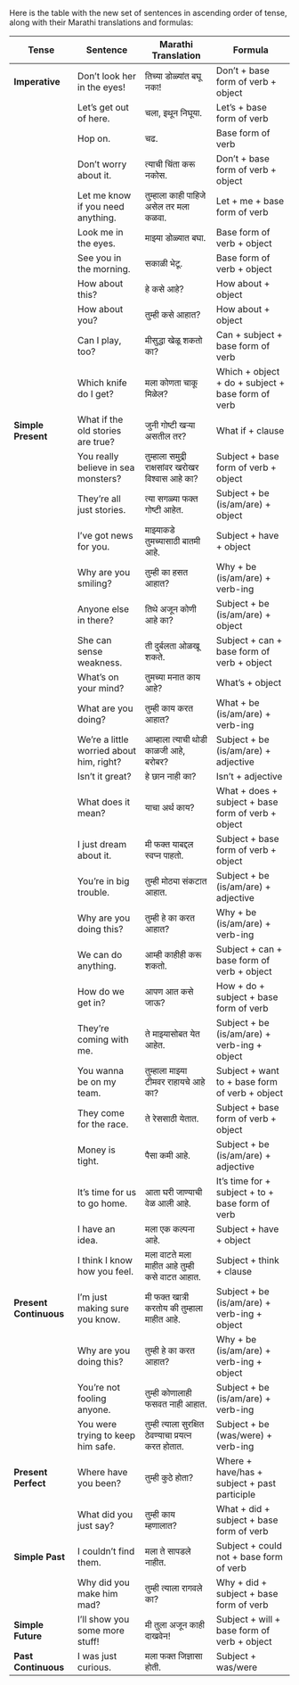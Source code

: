 Here is the table with the new set of sentences in ascending order of tense, along with their Marathi translations and formulas:

| Tense               | Sentence                                                                                                        | Marathi Translation                                                       | Formula                                             |
|---------------------|-----------------------------------------------------------------------------------------------------------------|---------------------------------------------------------------------------|-----------------------------------------------------|
| **Imperative**      | Don’t look her in the eyes!                                                                                     | तिच्या डोळ्यांत बघू नका!                                                   | Don’t + base form of verb + object                  |
|                     | Let’s get out of here.                                                                                         | चला, इथून निघूया.                                                        | Let’s + base form of verb                           |
|                     | Hop on.                                                                                                        | चढ.                                                                      | Base form of verb                                   |
|                     | Don’t worry about it.                                                                                          | त्याची चिंता करू नकोस.                                                    | Don’t + base form of verb + object                  |
|                     | Let me know if you need anything.                                                                              | तुम्हाला काही पाहिजे असेल तर मला कळवा.                                   | Let + me + base form of verb                        |
|                     | Look me in the eyes.                                                                                           | माझ्या डोळ्यात बघा.                                                      | Base form of verb + object                          |
|                     | See you in the morning.                                                                                        | सकाळी भेटू.                                                               | Base form of verb + object                          |
|                     | How about this?                                                                                                | हे कसे आहे?                                                               | How about + object                                  |
|                     | How about you?                                                                                                 | तुम्ही कसे आहात?                                                          | How about + object                                  |
|                     | Can I play, too?                                                                                               | मीसुद्धा खेळू शकतो का?                                                     | Can + subject + base form of verb                   |
|                     | Which knife do I get?                                                                                          | मला कोणता चाकू मिळेल?                                                    | Which + object + do + subject + base form of verb   |
| **Simple Present**  | What if the old stories are true?                                                                              | जुनी गोष्टी खऱ्या असतील तर?                                              | What if + clause                                    |
|                     | You really believe in sea monsters?                                                                            | तुम्हाला समुद्री राक्षसांवर खरोखर विश्वास आहे का?                         | Subject + base form of verb + object                |
|                     | They’re all just stories.                                                                                      | त्या सगळ्या फक्त गोष्टी आहेत.                                             | Subject + be (is/am/are) + object                   |
|                     | I’ve got news for you.                                                                                         | माझ्याकडे तुमच्यासाठी बातमी आहे.                                         | Subject + have + object                             |
|                     | Why are you smiling?                                                                                           | तुम्ही का हसत आहात?                                                       | Why + be (is/am/are) + verb-ing                     |
|                     | Anyone else in there?                                                                                          | तिथे अजून कोणी आहे का?                                                    | Subject + be (is/am/are) + object                   |
|                     | She can sense weakness.                                                                                        | ती दुर्बलता ओळखू शकते.                                                   | Subject + can + base form of verb + object          |
|                     | What’s on your mind?                                                                                           | तुमच्या मनात काय आहे?                                                     | What’s + object                                     |
|                     | What are you doing?                                                                                            | तुम्ही काय करत आहात?                                                      | What + be (is/am/are) + verb-ing                    |
|                     | We’re a little worried about him, right?                                                                       | आम्हाला त्याची थोडी काळजी आहे, बरोबर?                                    | Subject + be (is/am/are) + adjective                |
|                     | Isn’t it great?                                                                                                | हे छान नाही का?                                                           | Isn’t + adjective                                   |
|                     | What does it mean?                                                                                             | याचा अर्थ काय?                                                           | What + does + subject + base form of verb + object  |
|                     | I just dream about it.                                                                                         | मी फक्त याबद्दल स्वप्न पाहतो.                                            | Subject + base form of verb + object                |
|                     | You’re in big trouble.                                                                                         | तुम्ही मोठ्या संकटात आहात.                                               | Subject + be (is/am/are) + adjective                |
|                     | Why are you doing this?                                                                                        | तुम्ही हे का करत आहात?                                                    | Why + be (is/am/are) + verb-ing                     |
|                     | We can do anything.                                                                                            | आम्ही काहीही करू शकतो.                                                   | Subject + can + base form of verb + object          |
|                     | How do we get in?                                                                                              | आपण आत कसे जाऊ?                                                          | How + do + subject + base form of verb              |
|                     | They’re coming with me.                                                                                        | ते माझ्यासोबत येत आहेत.                                                  | Subject + be (is/am/are) + verb-ing + object        |
|                     | You wanna be on my team.                                                                                       | तुम्हाला माझ्या टीमवर राहायचे आहे का?                                      | Subject + want to + base form of verb + object      |
|                     | They come for the race.                                                                                        | ते रेससाठी येतात.                                                        | Subject + base form of verb + object                |
|                     | Money is tight.                                                                                                | पैसा कमी आहे.                                                            | Subject + be (is/am/are) + adjective                |
|                     | It’s time for us to go home.                                                                                   | आता घरी जाण्याची वेळ आली आहे.                                            | It’s time for + subject + to + base form of verb    |
|                     | I have an idea.                                                                                                | मला एक कल्पना आहे.                                                       | Subject + have + object                             |
|                     | I think I know how you feel.                                                                                   | मला वाटते मला माहीत आहे तुम्ही कसे वाटत आहात.                              | Subject + think + clause                            |
| **Present Continuous** | I’m just making sure you know.                                                                               | मी फक्त खात्री करतोय की तुम्हाला माहीत आहे.                                 | Subject + be (is/am/are) + verb-ing + object        |
|                     | Why are you doing this?                                                                                        | तुम्ही हे का करत आहात?                                                    | Why + be (is/am/are) + verb-ing + object            |
|                     | You’re not fooling anyone.                                                                                    | तुम्ही कोणालाही फसवत नाही आहात.                                          | Subject + be (is/am/are) + verb-ing                 |
|                     | You were trying to keep him safe.                                                                              | तुम्ही त्याला सुरक्षित ठेवण्याचा प्रयत्न करत होतात.                       | Subject + be (was/were) + verb-ing                  |
| **Present Perfect** | Where have you been?                                                                                           | तुम्ही कुठे होता?                                                         | Where + have/has + subject + past participle        |
|                     | What did you just say?                                                                                         | तुम्ही काय म्हणालात?                                                      | What + did + subject + base form of verb            |
| **Simple Past**     | I couldn’t find them.                                                                                          | मला ते सापडले नाहीत.                                                     | Subject + could not + base form of verb             |
|                     | Why did you make him mad?                                                                                      | तुम्ही त्याला रागवले का?                                                  | Why + did + subject + base form of verb             |
| **Simple Future**   | I’ll show you some more stuff!                                                                                | मी तुला अजून काही दाखवेन!                                               | Subject + will + base form of verb + object         |
| **Past Continuous** | I was just curious.                                                                                           | मला फक्त जिज्ञासा होती.                                                  | Subject + was/were
